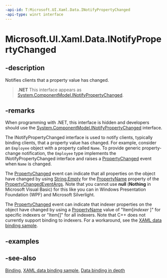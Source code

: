 ```yaml
---
-api-id: T:Microsoft.UI.Xaml.Data.INotifyPropertyChanged
-api-type: winrt interface
---
```


<!-- Interface syntax.
public interface INotifyPropertyChanged : 
-->

# Microsoft.UI.Xaml.Data.INotifyPropertyChanged

## -description
Notifies clients that a property value has changed.



> **.NET**
> This interface appears as [System.ComponentModel.INotifyPropertyChanged](/dotnet/api/system.componentmodel.inotifypropertychanged?redirectedfrom=MSDN).

## -remarks
When programming with .NET, this interface is hidden and developers should use the [System.ComponentModel.INotifyPropertyChanged](/dotnet/api/system.componentmodel.inotifypropertychanged?redirectedfrom=MSDN) interface.

The INotifyPropertyChanged interface is used to notify clients, typically binding clients, that a property value has changed. For example, consider an `Employee` object with a property called `Name`. To provide generic property-change notification, the `Employee` type implements the INotifyPropertyChanged interface and raises a [PropertyChanged](inotifypropertychanged_propertychanged.md) event when `Name` is changed.

The [PropertyChanged](inotifypropertychanged_propertychanged.md) event can indicate that all properties on the object have changed by using [String.Empty](/dotnet/api/system.string?redirectedfrom=MSDN) for the [PropertyName](propertychangedeventargs_propertyname.md) property of the [PropertyChangedEventArgs](propertychangedeventargs.md). Note that you cannot use **null** (**Nothing** in Microsoft Visual Basic) for this like you can in Windows Presentation Foundation (WPF) and Microsoft Silverlight.

The [PropertyChanged](inotifypropertychanged_propertychanged.md) event can indicate that indexer properties on the object have changed by using a [PropertyName](propertychangedeventargs_propertyname.md) value of "Item[*indexer* ]" for specific indexers or "Item[]" for all indexers. Note that C++ does not currently support binding to indexers. For a workaround, see the [XAML data binding sample](https://github.com/Microsoft/Windows-universal-samples/tree/master/Samples/XamlBind).

## -examples

## -see-also
[Binding](binding.md), [XAML data binding sample](https://github.com/Microsoft/Windows-universal-samples/tree/master/Samples/XamlBind), [Data binding in depth](/windows/uwp/data-binding/data-binding-in-depth)
